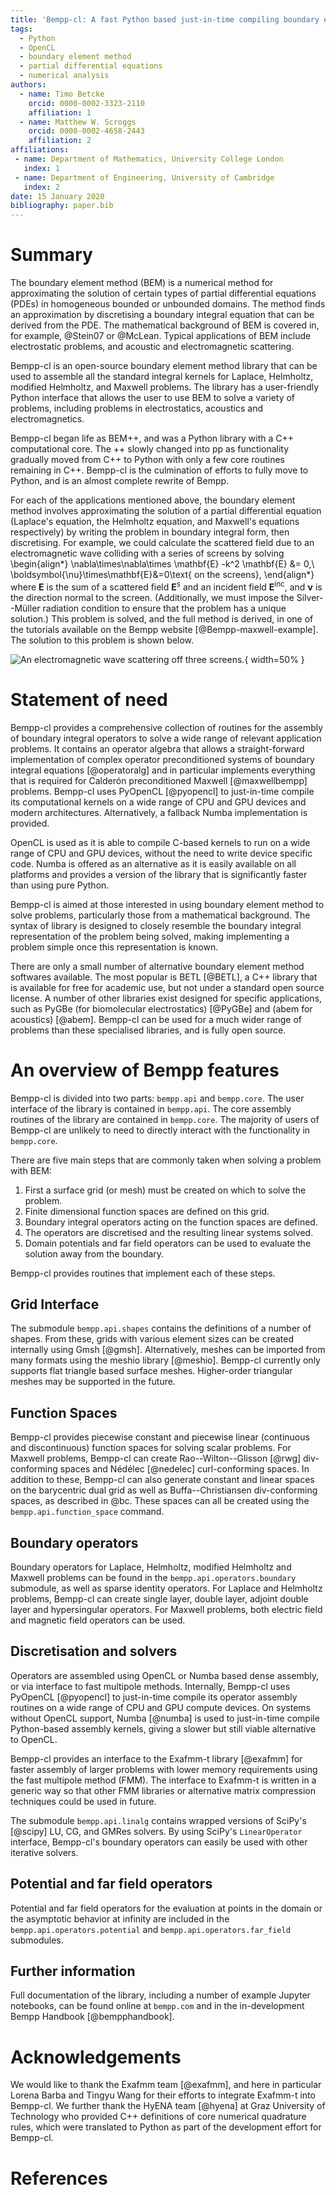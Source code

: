 ```yaml
---
title: 'Bempp-cl: A fast Python based just-in-time compiling boundary element library.'
tags:
  - Python
  - OpenCL
  - boundary element method
  - partial differential equations
  - numerical analysis
authors:
  - name: Timo Betcke
    orcid: 0000-0002-3323-2110
    affiliation: 1
  - name: Matthew W. Scroggs
    orcid: 0000-0002-4658-2443
    affiliation: 2
affiliations:
 - name: Department of Mathematics, University College London
   index: 1
 - name: Department of Engineering, University of Cambridge
   index: 2
date: 15 January 2020
bibliography: paper.bib
---
```


# Summary
The boundary element method (BEM) is a numerical method for approximating the solution of certain types of partial 
differential equations (PDEs) in homogeneous bounded or unbounded domains. The method finds an approximation by discretising 
a boundary integral equation that can be derived from the PDE. The mathematical background of BEM is covered in, for example, 
@Stein07 or @McLean. Typical applications of BEM include electrostatic problems, and acoustic and electromagnetic scattering.

Bempp-cl is an open-source boundary element method library that can be used to assemble all the standard integral kernels for
Laplace, Helmholtz, modified Helmholtz, and Maxwell problems. The library has a user-friendly Python interface that allows the
user to use BEM to solve a variety of problems, including problems in electrostatics, acoustics and electromagnetics.

Bempp-cl began life as BEM++, and was a Python library with a C++ computational core. The ++ slowly changed into pp as 
functionality gradually moved from C++ to Python with only a few core routines remaining in C++. Bempp-cl is the culmination 
of efforts to fully move to Python, and is an almost complete rewrite of Bempp.

For each of the applications mentioned above, the boundary element method involves approximating the solution of a partial
differential equation (Laplace's equation, the Helmholtz equation, and Maxwell's equations respectively) by writing the problem
in boundary integral form, then discretising. For example, we could calculate the scattered field due to an electromagnetic wave
colliding with a series of screens by solving
\begin{align*}
\nabla\times\nabla\times \mathbf{E} -k^2 \mathbf{E} &= 0,\\
\boldsymbol{\nu}\times\mathbf{E}&=0\text{ on the screens},
\end{align*}
where $\mathbf{E}$ is the sum of a scattered field $\mathbf{E}^\text{s}$ and an incident field $\mathbf{E}^\text{inc}$,
and $\boldsymbol{\nu}$ is the direction normal to the screen. (Additionally, we must impose the Silver--Müller radiation condition
to ensure that the problem has a unique solution.) This problem is solved, and the full method is derived,
in one of the tutorials available on the Bempp website [@Bempp-maxwell-example]. The solution to this problem is shown below.

![An electromagnetic wave scattering off three screens.](maxwell_sol.png){ width=50% }

# Statement of need
Bempp-cl provides a comprehensive collection of routines for the assembly of boundary integral operators to solve a wide
range of relevant application problems. It contains an operator algebra that allows a straight-forward implementation of
complex operator preconditioned systems of boundary integral equations [@operatoralg] and in particular implements
everything that is required for Calderón preconditioned Maxwell [@maxwellbempp] problems. Bempp-cl uses PyOpenCL [@pyopencl]
to just-in-time compile its computational kernels on a wide range of CPU and GPU devices and modern architectures. Alternatively,
a fallback Numba implementation is provided.

OpenCL is used as it is able to compile C-based kernels to run on a wide range of CPU and GPU devices, without the need to
write device specific code. Numba is offered as an alternative as it is easily available on all platforms and provides a
version of the library that is significantly faster than using pure Python.

Bempp-cl is aimed at those interested in using boundary element method to solve problems, particularly those from a mathematical background.
The syntax of library is designed to closely resemble the boundary integral representation of the problem being solved, making
implementing a problem simple once this representation is known.

There are only a small number of alternative boundary element method softwares available.
The most popular is BETL [@BETL], a C++ library that is available for free for academic use, but not under a standard open source license.
A number of other libraries exist designed for specific applications, such as PyGBe (for biomolecular electrostatics) [@PyGBe]
and (abem for acoustics) [@abem].
Bempp-cl can be used for a much wider range of problems than these specialised libraries, and is fully open source.

# An overview of Bempp features
Bempp-cl is divided into two parts: `bempp.api` and `bempp.core`.
The user interface of the library is contained in `bempp.api`.
The core assembly routines of the library are contained in `bempp.core`. The majority of users of Bempp-cl are unlikely to need
to directly interact with the functionality in `bempp.core`.

There are five main steps that are commonly taken when solving a problem with BEM:

1. First a surface grid (or mesh) must be created on which to solve the problem.
2. Finite dimensional function spaces are defined on this grid.
3. Boundary integral operators acting on the function spaces are defined.
4. The operators are discretised and the resulting linear systems solved.
5. Domain potentials and far field operators can be used to evaluate the solution away from the boundary.

Bempp-cl provides routines that implement each of these steps.

## Grid Interface
The submodule `bempp.api.shapes` contains the definitions of a number of shapes. From these, grids with various element sizes 
can be created internally using Gmsh [@gmsh]. Alternatively, meshes can be imported from many formats using the meshio library 
[@meshio]. Bempp-cl currently only supports flat triangle based surface meshes. Higher-order triangular meshes may be 
supported in the future.

## Function Spaces
Bempp-cl provides piecewise constant and piecewise linear (continuous and discontinuous) function spaces for solving scalar 
problems. For Maxwell problems, Bempp-cl can create Rao--Wilton--Glisson [@rwg] div-conforming spaces and Nédélec 
[@nedelec] curl-conforming spaces. In addition to these, Bempp-cl can also generate constant and linear spaces on the 
barycentric dual grid as well as Buffa--Christiansen div-conforming spaces, as described in @bc. These spaces can all be 
created using the `bempp.api.function_space` command.

## Boundary operators
Boundary operators for Laplace, Helmholtz, modified Helmholtz and Maxwell problems can be found in the 
`bempp.api.operators.boundary` submodule, as well as sparse identity operators. For Laplace and Helmholtz problems, Bempp-cl 
can create single layer, double layer, adjoint double layer and hypersingular operators. For Maxwell problems, both electric 
field and magnetic field operators can be used.

## Discretisation and solvers
Operators are assembled using OpenCL or Numba based dense assembly, or via interface to fast multipole methods.
Internally, Bempp-cl uses PyOpenCL [@pyopencl] to just-in-time compile its operator assembly routines on a wide range of CPU
and GPU compute devices. On systems without OpenCL support, Numba [@numba] is used to just-in-time compile
Python-based assembly kernels, giving a slower but still viable alternative to OpenCL.

Bempp-cl provides an interface to the Exafmm-t library [@exafmm] for faster assembly of larger problems with lower memory
requirements using the fast multipole method (FMM). The interface to Exafmm-t is written in a generic way so that other
FMM libraries or alternative matrix compression techniques could be used in future. 

The submodule `bempp.api.linalg` contains wrapped versions of SciPy's [@scipy] LU, CG, and GMRes solvers. By using 
SciPy's `LinearOperator` interface, Bempp-cl's boundary operators can easily be used with other iterative solvers.

## Potential and far field operators
Potential and far field operators for the evaluation at points in the domain or the asymptotic behavior at infinity are 
included in the `bempp.api.operators.potential` and `bempp.api.operators.far_field` submodules.

## Further information
Full documentation of the library, including a number of example Jupyter notebooks, can be found online at ``bempp.com`` and
in the in-development Bempp Handbook [@bempphandbook].

# Acknowledgements
We would like to thank the Exafmm team [@exafmm], and here in particular Lorena Barba and Tingyu Wang for their efforts to 
integrate Exafmm-t into Bempp-cl. We further thank the HyENA team [@hyena] at Graz University of Technology who provided C++ 
definitions of core numerical quadrature rules, which were translated to Python as part of the development effort for 
Bempp-cl.
    
# References
